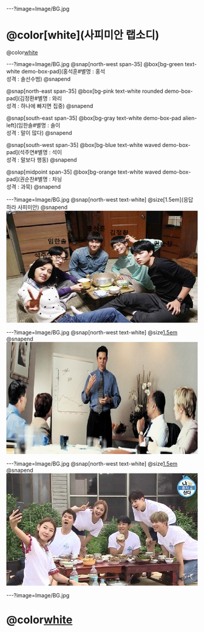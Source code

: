 ---?image=Image/BG.jpg
#  @color[white](사피미안 랩소디) 
@color[white](구미_2반_3조) 

---?image=Image/BG.jpg
@snap[north-west span-35]
@box[bg-green text-white demo-box-pad](홍석훈#별명 : 홍석</br>성격 : 솔선수범)
@snapend

@snap[north-east span-35]
@box[bg-pink text-white rounded demo-box-pad](김정환#별명 : 와리</br>성격 : 하나에 빠지면 집중)
@snapend

@snap[south-east span-35]
@box[bg-gray text-white demo-box-pad alien-left](임한솔#별명 : 솔이</br>성격 : 말이 많다)
@snapend

@snap[south-west span-35]
@box[bg-blue text-white waved demo-box-pad](석주연#별명 : 석이</br>성격 : 말보다 행동)
@snapend

@snap[midpoint span-35]
@box[bg-orange text-white waved demo-box-pad](권순찬#별명 : 차닁</br>성격 : 과묵)
@snapend

---?image=Image/BG.jpg
@snap[north-west text-white]
@size[1.5em](응답하라 사피미안)
@snapend
![1988](Image/image2.jpg)

---?image=Image/BG.jpg
@snap[north-west text-white]
@size[1.5em](연말계획)
@snapend
![study](Image/study.jpg)

---?image=Image/BG.jpg
@snap[north-west text-white]
@size[1.5em](연말계획)
@snapend
![study](Image/Dinner.jpg)

---?image=Image/BG.jpg
#  @color[white](감사합니다) 
